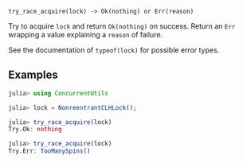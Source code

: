     try_race_acquire(lock) -> Ok(nothing) or Err(reason)

Try to acquire `lock` and return `Ok(nothing)` on success.  Return an `Err` wrapping a value
explaining a `reason` of failure.

See the documentation of `typeof(lock)` for possible error types.

## Examples
```julia
julia> using ConcurrentUtils

julia> lock = NonreentrantCLHLock();

julia> try_race_acquire(lock)
Try.Ok: nothing

julia> try_race_acquire(lock)
Try.Err: TooManySpins()
```
